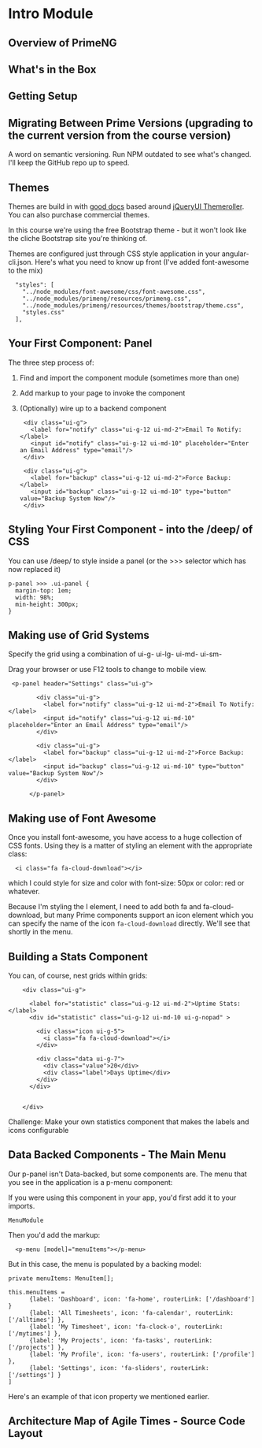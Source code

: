 # Intro Module


## Overview of PrimeNG

## What's in the Box

## Getting Setup



## Migrating Between Prime Versions (upgrading to the current version from the course version)

A word on semantic versioning. Run NPM outdated to see what's changed. I'll keep the GitHub repo up to speed.



## Themes

Themes are build in with [good docs](https://www.primefaces.org/primeng/#/theming) based around [jQueryUI Themeroller](https://jqueryui.com/themeroller/). You can also purchase commercial themes.

In this course we're using the free Bootstrap theme - but it won't look like the cliche Bootstrap site you're thinking of. 
 
Themes are configured just through CSS style application in your angular-cli.json. Here's what you need to know up front (I've added font-awesome to the mix)

      "styles": [
        "../node_modules/font-awesome/css/font-awesome.css",
        "../node_modules/primeng/resources/primeng.css",
        "../node_modules/primeng/resources/themes/bootstrap/theme.css",
        "styles.css"
      ],



## Your First Component: Panel

The three step process of:

1. Find and import the component module (sometimes more than one)
1. Add markup to your page to invoke the component
1. (Optionally) wire up to a backend component


      <p-panel header="Settings" class="ui-g">
      
        <div class="ui-g">
          <label for="notify" class="ui-g-12 ui-md-2">Email To Notify:</label>
          <input id="notify" class="ui-g-12 ui-md-10" placeholder="Enter an Email Address" type="email"/>
        </div>
      
        <div class="ui-g">
          <label for="backup" class="ui-g-12 ui-md-2">Force Backup:</label>
          <input id="backup" class="ui-g-12 ui-md-10" type="button" value="Backup System Now"/>
        </div>
      
      </p-panel>



## Styling Your First Component - into the /deep/ of CSS

You can use /deep/ to style inside a panel (or the >>> selector which has now replaced it)

    p-panel >>> .ui-panel {
      margin-top: 1em;
      width: 98%;
      min-height: 300px;
    }

## Making use of Grid Systems

Specify the grid using a combination of ui-g- ui-lg- ui-md- ui-sm-

Drag your browser or use F12 tools to change to mobile view.

     <p-panel header="Settings" class="ui-g">
          
            <div class="ui-g">
              <label for="notify" class="ui-g-12 ui-md-2">Email To Notify:</label>
              <input id="notify" class="ui-g-12 ui-md-10" placeholder="Enter an Email Address" type="email"/>
            </div>
          
            <div class="ui-g">
              <label for="backup" class="ui-g-12 ui-md-2">Force Backup:</label>
              <input id="backup" class="ui-g-12 ui-md-10" type="button" value="Backup System Now"/>
            </div>
          
          </p-panel>


## Making use of Font Awesome

Once you install font-awesome, you have access to a huge collection of CSS fonts. Using they is a matter of styling an element with the appropriate class:

      <i class="fa fa-cloud-download"></i>
      
which I could style for size and color with font-size: 50px or color: red or whatever.

Because I'm styling the I element, I need to add both fa and fa-cloud-download, but many Prime components support an icon element which you can specify the name of the icon `fa-cloud-download` directly. We'll see that shortly in the menu.


## Building a Stats Component

You can, of course, nest grids within grids:

        <div class="ui-g">
      
          <label for="statistic" class="ui-g-12 ui-md-2">Uptime Stats:</label>
          <div id="statistic" class="ui-g-12 ui-md-10 ui-g-nopad" >
      
            <div class="icon ui-g-5">
              <i class="fa fa-cloud-download"></i>
            </div>
      
            <div class="data ui-g-7">
              <div class="value">20</div>
              <div class="label">Days Uptime</div>
            </div>
          </div>
      
      
        </div>

Challenge: Make your own statistics component that makes the labels and icons configurable

## Data Backed Components - The Main Menu

Our p-panel isn't Data-backed, but some components are. The menu that you see in the application is a p-menu component:

If you were using this component in your app, you'd first add it to your imports. 

    MenuModule
    
Then you'd add the markup:    

      <p-menu [model]="menuItems"></p-menu>
      
But in this case, the menu is populated by a backing model:
 
    private menuItems: MenuItem[];
    
    this.menuItems = 
          {label: 'Dashboard', icon: 'fa-home', routerLink: ['/dashboard'] }
          {label: 'All Timesheets', icon: 'fa-calendar', routerLink: ['/alltimes'] },
          {label: 'My Timesheet', icon: 'fa-clock-o', routerLink: ['/mytimes'] },
          {label: 'My Projects', icon: 'fa-tasks', routerLink: ['/projects'] },
          {label: 'My Profile', icon: 'fa-users', routerLink: ['/profile'] },
          {label: 'Settings', icon: 'fa-sliders', routerLink: ['/settings'] }
    ]

Here's an example of that icon property we mentioned earlier.


## Architecture Map of Agile Times - Source Code Layout




